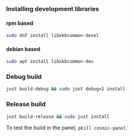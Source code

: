 ### Installing development libraries

#### rpm based

```sh
sudo dnf install libxkbcommon-devel
```

#### debian based

```sh
sudo apt install libxkbcommon-dev
```

### Debug build

```sh
just build-debug && sudo just debug=1 install
```

### Release build

```sh
just build-release && sudo just install
```

To test the build in the panel, `pkill cosmic-panel`.
